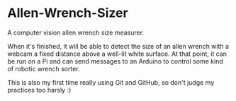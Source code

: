 # Allen-Wrench-Sizer
A computer vision allen wrench size measurer.

When it's finished, it will be able to detect the size of an allen wrench with a webcam a fixed distance above a well-lit white surface. At that point, it can be run on a Pi and can send messages to an Arduino to control some kind of robotic wrench sorter.

This is also my first time really using Git and GitHub, so don't judge my practices too harsly :)
